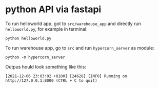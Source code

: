 # python API via fastapi

To run helloworld app, got to `src/warehouse_app` and directly run `helloworld.py`, for example in terminal:

```
python helloworld.py
```

To run warehouse app, go to `src` and run `hypercorn_server` as module:

```
python -m hypercorn_server
```

Outpus hould look something like this:

```
[2021-12-06 23:03:02 +0100] [24628] [INFO] Running on http://127.0.0.1:8000 (CTRL + C to quit)
```